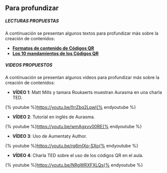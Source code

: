 ## Para profundizar

##### **LECTURAS PROPUESTAS**

A continuación se presentan algunos textos para profundizar más sobre la creación de contenidos:

* **[Formatos de contenido de Códigos QR](https://www.nilovelez.com/2012/08/guia-de-formatos-de-contenido-para-codigos-qr/)**
* **[Los 10 mandamientos de los Códigos QR](https://drive.google.com/file/d/0B0-Bc2uCzdtAeVhMYWJkRVpibEk/view?usp=sharing)**

##### **VIDEOS PROPUESTOS**

A continuación se presentan algunos vídeos para profundizar más sobre la creación de contenidos:

* **VÍDEO 1**: Matt Mills y tamara Roukaerts muestran Aurasma en una charla TED.

{% youtube %}https://youtu.be/frrZbq2LpwI{% endyoutube %}

* **VÍDEO 2**: Tutorial en inglés de Aurasma.

{% youtube %}https://youtu.be/wmAgxvv00RE{% endyoutube %}

* **VÍDEO 3**: Uso de Aumentaty Author.

{% youtube %}https://youtu.be/rq6mIXq-SXo{% endyoutube %}

* **VÍDEO 4**: Charla TED sobre el uso de los códigos QR en el aula.

{% youtube %}https://youtu.be/NRgWRXFXLQs{% endyoutube %}